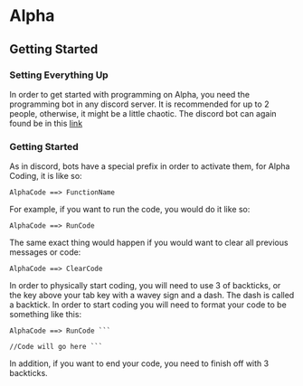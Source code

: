 # Alpha

## Getting Started

### Setting Everything Up

In order to get started with programming on Alpha, you need the programming bot in any discord server.
It is recommended for up to 2 people, otherwise, it might be a little chaotic.
The discord bot can again found be in this [link](https://discord.com/api/oauth2/authorize?client_id=833746120462041109&permissions=8&scope=bot)

### Getting Started

As in discord, bots have a special prefix in order to activate them, for Alpha Coding, it is like so:

```
AlphaCode ==> FunctionName
```

For example, if you want to run the code, you would do it like so:

```
AlphaCode ==> RunCode
```

The same exact thing would happen if you would want to clear all previous messages or code:

```
AlphaCode ==> ClearCode
```

In order to physically start coding, you will need to use 3 of backticks, or the key above your tab key with a wavey sign and a dash. The dash is called a backtick. In order to start coding you will need to format your code to be something like this:

```
AlphaCode ==> RunCode ```

//Code will go here ```
```

In addition, if you want to end your code, you need to finish off with 3 backticks. 
